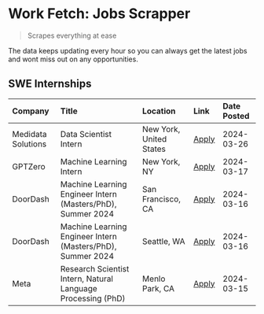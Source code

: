# Work Fetch: Jobs Scrapper
> Scrapes everything at ease

The data keeps updating every hour so you can always get the latest jobs and wont miss out on any opportunities.

## SWE Internships
<!--START_SECTION:workfetch-->
| Company            | Title                                                        | Location                | Link                                                                                                                                                                                                                                                                           | Date Posted   |
|:-------------------|:-------------------------------------------------------------|:------------------------|:-------------------------------------------------------------------------------------------------------------------------------------------------------------------------------------------------------------------------------------------------------------------------------|:--------------|
| Medidata Solutions | Data Scientist Intern                                        | New York, United States | [Apply](https://www.linkedin.com/jobs/view/data-scientist-intern-at-medidata-solutions-3810253704?position=9&pageNum=0&refId=I1JtqboOJ8V31S%2BNJDQS%2FQ%3D%3D&trackingId=AhZ79M7mS%2BmfNLMCO2nMOA%3D%3D&trk=public_jobs_jserp-result_search-card)                              | 2024-03-26    |
| GPTZero            | Machine Learning Intern                                      | New York, NY            | [Apply](https://www.linkedin.com/jobs/view/machine-learning-intern-at-gptzero-3860723963?position=8&pageNum=0&refId=I1JtqboOJ8V31S%2BNJDQS%2FQ%3D%3D&trackingId=kYNj%2FeurP9zWRfwmv3Ql%2BQ%3D%3D&trk=public_jobs_jserp-result_search-card)                                     | 2024-03-17    |
| DoorDash           | Machine Learning Engineer Intern (Masters/PhD), Summer 2024  | San Francisco, CA       | [Apply](https://www.linkedin.com/jobs/view/machine-learning-engineer-intern-masters-phd-summer-2024-at-doordash-3736457737?position=2&pageNum=0&refId=I1JtqboOJ8V31S%2BNJDQS%2FQ%3D%3D&trackingId=R0O3%2B%2FuECl7g6cF%2FJQaC1g%3D%3D&trk=public_jobs_jserp-result_search-card) | 2024-03-16    |
| DoorDash           | Machine Learning Engineer Intern (Masters/PhD), Summer 2024  | Seattle, WA             | [Apply](https://www.linkedin.com/jobs/view/machine-learning-engineer-intern-masters-phd-summer-2024-at-doordash-3736455966?position=3&pageNum=0&refId=I1JtqboOJ8V31S%2BNJDQS%2FQ%3D%3D&trackingId=VOqb4mxg8TMM2R02kFEzDg%3D%3D&trk=public_jobs_jserp-result_search-card)       | 2024-03-16    |
| Meta               | Research Scientist Intern, Natural Language Processing (PhD) | Menlo Park, CA          | [Apply](https://www.linkedin.com/jobs/view/research-scientist-intern-natural-language-processing-phd-at-meta-3858718375?position=7&pageNum=0&refId=I1JtqboOJ8V31S%2BNJDQS%2FQ%3D%3D&trackingId=Z8b0jsntQT5%2FgTS4rt1lGw%3D%3D&trk=public_jobs_jserp-result_search-card)        | 2024-03-15    |
<!--END_SECTION:workfetch-->
